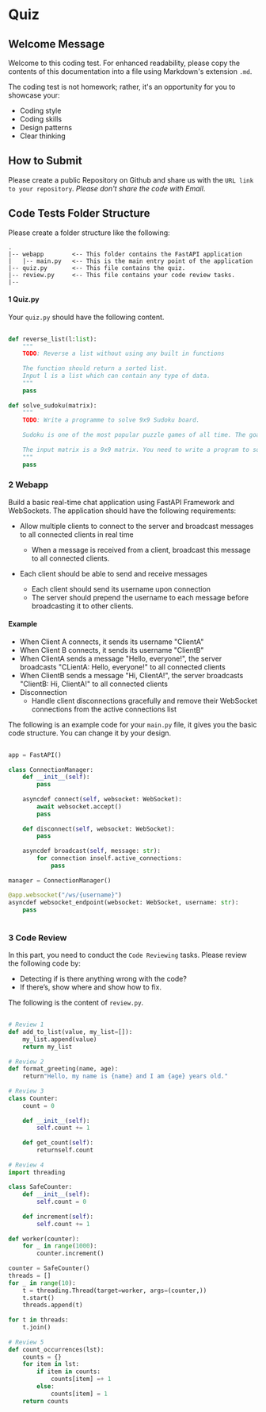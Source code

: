 # Quiz
 
## Welcome Message
 
Welcome to this coding test. For enhanced readability, please copy the contents of this documentation into a file using Markdown's extension `.md`.
 
The coding test is not homework; rather, it's an opportunity for you to showcase your:
 
- Coding style
- Coding skills
- Design patterns
- Clear thinking
 
## How to Submit
 
Please create a public Repository on Github and share us with the `URL link to your repository`. _Please don't share the code with Email_.
 
## Code Tests Folder Structure
 
Please create a folder structure like the following:
 
```
.
|-- webapp        <-- This folder contains the FastAPI application
|   |-- main.py   <-- This is the main entry point of the application
|-- quiz.py       <-- This file contains the quiz.
|-- review.py     <-- This file contains your code review tasks.
|--
```
 
#### 1 Quiz.py
 
Your `quiz.py` should have the following content.
 
```python
 
def reverse_list(l:list):
    """
    TODO: Reverse a list without using any built in functions
 
    The function should return a sorted list.
    Input l is a list which can contain any type of data.
    """
    pass
 
def solve_sudoku(matrix):
    """
    TODO: Write a programme to solve 9x9 Sudoku board.
 
    Sudoku is one of the most popular puzzle games of all time. The goal of Sudoku is to fill a 9×9 grid with numbers so that each row, column and 3×3 section contain all of the digits between 1 and 9. As a logic puzzle, Sudoku is also an excellent brain game.
 
    The input matrix is a 9x9 matrix. You need to write a program to solve it.
    """
    pass
```
 
### 2 Webapp
 
Build a basic real-time chat application using FastAPI Framework and WebSockets. The application should have the following requirements:
 
- Allow multiple clients to connect to the server and broadcast messages to all connected clients in real time
 
  - When a message is received from a client, broadcast this message to all connected clients.
 
- Each client should be able to send and receive messages
  - Each client should send its username upon connection
  - The server should prepend the username to each message before broadcasting it to other clients.
 
#### Example
 
- When Client A connects, it sends its username "ClientA"
- When Client B connects, it sends its username "ClientB"
- When ClientA sends a message "Hello, everyone!", the server broadcasts "CLientA: Hello, everyone!" to all connected clients
- When ClientB sends a message "Hi, ClientA!", the server broadcasts "ClientB: Hi, ClientA!" to all connected clients
- Disconnection
  - Handle client disconnections gracefully and remove their WebSocket connections from the active connections list
 
The following is an example code for your `main.py` file, it gives you the basic code structure. You can change it by your design.
 
```python
 
app = FastAPI()
 
class ConnectionManager:
    def __init__(self):
        pass
 
    asyncdef connect(self, websocket: WebSocket):
        await websocket.accept()
        pass
 
    def disconnect(self, websocket: WebSocket):
        pass
 
    asyncdef broadcast(self, message: str):
        for connection inself.active_connections:
            pass
 
manager = ConnectionManager()
 
@app.websocket("/ws/{username}")
asyncdef websocket_endpoint(websocket: WebSocket, username: str):
    pass
 
```
 
### 3 Code Review
 
In this part, you need to conduct the `Code Reviewing` tasks. Please review the following code by:
 
- Detecting if is there anything wrong with the code?
- If there’s, show where and show how to fix.
 
The following is the content of `review.py`.
 
```python
 
# Review 1
def add_to_list(value, my_list=[]):
    my_list.append(value)
    return my_list
 
# Review 2
def format_greeting(name, age):
    return"Hello, my name is {name} and I am {age} years old."
 
# Review 3
class Counter:
    count = 0
 
    def __init__(self):
        self.count += 1
 
    def get_count(self):
        returnself.count
 
# Review 4
import threading
 
class SafeCounter:
    def __init__(self):
        self.count = 0
 
    def increment(self):
        self.count += 1
 
def worker(counter):
    for _ in range(1000):
        counter.increment()
 
counter = SafeCounter()
threads = []
for _ in range(10):
    t = threading.Thread(target=worker, args=(counter,))
    t.start()
    threads.append(t)
 
for t in threads:
    t.join()
 
# Review 5
def count_occurrences(lst):
    counts = {}
    for item in lst:
        if item in counts:
            counts[item] =+ 1
        else:
            counts[item] = 1
    return counts
 
```
 